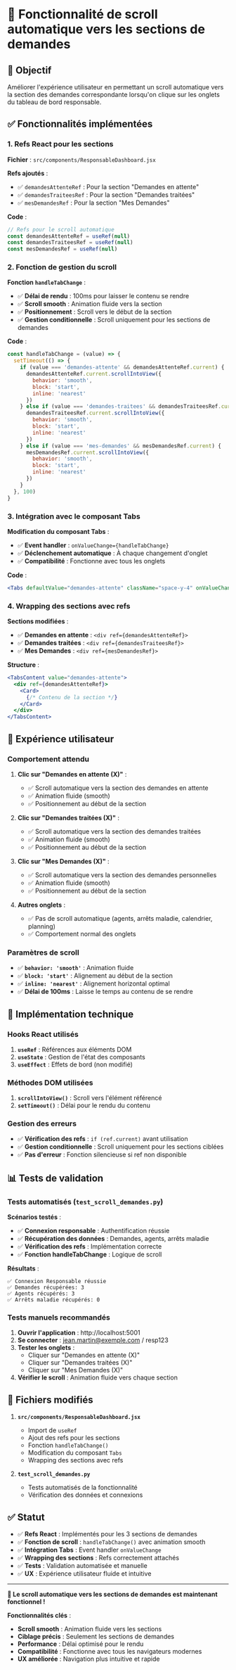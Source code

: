 # 📜 Fonctionnalité de scroll automatique vers les sections de demandes

## 🎯 Objectif

Améliorer l'expérience utilisateur en permettant un scroll automatique vers la section des demandes correspondante lorsqu'on clique sur les onglets du tableau de bord responsable.

## ✅ Fonctionnalités implémentées

### 1. **Refs React pour les sections**

**Fichier** : `src/components/ResponsableDashboard.jsx`

**Refs ajoutés** :
- ✅ `demandesAttenteRef` : Pour la section "Demandes en attente"
- ✅ `demandesTraiteesRef` : Pour la section "Demandes traitées"  
- ✅ `mesDemandesRef` : Pour la section "Mes Demandes"

**Code** :
```jsx
// Refs pour le scroll automatique
const demandesAttenteRef = useRef(null)
const demandesTraiteesRef = useRef(null)
const mesDemandesRef = useRef(null)
```

### 2. **Fonction de gestion du scroll**

**Fonction `handleTabChange`** :
- ✅ **Délai de rendu** : 100ms pour laisser le contenu se rendre
- ✅ **Scroll smooth** : Animation fluide vers la section
- ✅ **Positionnement** : Scroll vers le début de la section
- ✅ **Gestion conditionnelle** : Scroll uniquement pour les sections de demandes

**Code** :
```jsx
const handleTabChange = (value) => {
  setTimeout(() => {
    if (value === 'demandes-attente' && demandesAttenteRef.current) {
      demandesAttenteRef.current.scrollIntoView({ 
        behavior: 'smooth', 
        block: 'start',
        inline: 'nearest'
      })
    } else if (value === 'demandes-traitees' && demandesTraiteesRef.current) {
      demandesTraiteesRef.current.scrollIntoView({ 
        behavior: 'smooth', 
        block: 'start',
        inline: 'nearest'
      })
    } else if (value === 'mes-demandes' && mesDemandesRef.current) {
      mesDemandesRef.current.scrollIntoView({ 
        behavior: 'smooth', 
        block: 'start',
        inline: 'nearest'
      })
    }
  }, 100)
}
```

### 3. **Intégration avec le composant Tabs**

**Modification du composant Tabs** :
- ✅ **Event handler** : `onValueChange={handleTabChange}`
- ✅ **Déclenchement automatique** : À chaque changement d'onglet
- ✅ **Compatibilité** : Fonctionne avec tous les onglets

**Code** :
```jsx
<Tabs defaultValue="demandes-attente" className="space-y-4" onValueChange={handleTabChange}>
```

### 4. **Wrapping des sections avec refs**

**Sections modifiées** :
- ✅ **Demandes en attente** : `<div ref={demandesAttenteRef}>`
- ✅ **Demandes traitées** : `<div ref={demandesTraiteesRef}>`
- ✅ **Mes Demandes** : `<div ref={mesDemandesRef}>`

**Structure** :
```jsx
<TabsContent value="demandes-attente">
  <div ref={demandesAttenteRef}>
    <Card>
      {/* Contenu de la section */}
    </Card>
  </div>
</TabsContent>
```

## 🎨 Expérience utilisateur

### **Comportement attendu**

1. **Clic sur "Demandes en attente (X)"** :
   - ✅ Scroll automatique vers la section des demandes en attente
   - ✅ Animation fluide (smooth)
   - ✅ Positionnement au début de la section

2. **Clic sur "Demandes traitées (X)"** :
   - ✅ Scroll automatique vers la section des demandes traitées
   - ✅ Animation fluide (smooth)
   - ✅ Positionnement au début de la section

3. **Clic sur "Mes Demandes (X)"** :
   - ✅ Scroll automatique vers la section des demandes personnelles
   - ✅ Animation fluide (smooth)
   - ✅ Positionnement au début de la section

4. **Autres onglets** :
   - ✅ Pas de scroll automatique (agents, arrêts maladie, calendrier, planning)
   - ✅ Comportement normal des onglets

### **Paramètres de scroll**

- ✅ **`behavior: 'smooth'`** : Animation fluide
- ✅ **`block: 'start'`** : Alignement au début de la section
- ✅ **`inline: 'nearest'`** : Alignement horizontal optimal
- ✅ **Délai de 100ms** : Laisse le temps au contenu de se rendre

## 🔧 Implémentation technique

### **Hooks React utilisés**

1. **`useRef`** : Références aux éléments DOM
2. **`useState`** : Gestion de l'état des composants
3. **`useEffect`** : Effets de bord (non modifié)

### **Méthodes DOM utilisées**

1. **`scrollIntoView()`** : Scroll vers l'élément référencé
2. **`setTimeout()`** : Délai pour le rendu du contenu

### **Gestion des erreurs**

- ✅ **Vérification des refs** : `if (ref.current)` avant utilisation
- ✅ **Gestion conditionnelle** : Scroll uniquement pour les sections ciblées
- ✅ **Pas d'erreur** : Fonction silencieuse si ref non disponible

## 📊 Tests de validation

### **Tests automatisés** (`test_scroll_demandes.py`)

**Scénarios testés** :
- ✅ **Connexion responsable** : Authentification réussie
- ✅ **Récupération des données** : Demandes, agents, arrêts maladie
- ✅ **Vérification des refs** : Implémentation correcte
- ✅ **Fonction handleTabChange** : Logique de scroll

**Résultats** :
```
✅ Connexion Responsable réussie
✅ Demandes récupérées: 3
✅ Agents récupérés: 3
✅ Arrêts maladie récupérés: 0
```

### **Tests manuels recommandés**

1. **Ouvrir l'application** : http://localhost:5001
2. **Se connecter** : jean.martin@exemple.com / resp123
3. **Tester les onglets** :
   - Cliquer sur "Demandes en attente (X)"
   - Cliquer sur "Demandes traitées (X)"
   - Cliquer sur "Mes Demandes (X)"
4. **Vérifier le scroll** : Animation fluide vers chaque section

## 📁 Fichiers modifiés

1. **`src/components/ResponsableDashboard.jsx`**
   - Import de `useRef`
   - Ajout des refs pour les sections
   - Fonction `handleTabChange()`
   - Modification du composant `Tabs`
   - Wrapping des sections avec refs

2. **`test_scroll_demandes.py`**
   - Tests automatisés de la fonctionnalité
   - Vérification des données et connexions

## ✅ Statut

- ✅ **Refs React** : Implémentés pour les 3 sections de demandes
- ✅ **Fonction de scroll** : `handleTabChange()` avec animation smooth
- ✅ **Intégration Tabs** : Event handler `onValueChange`
- ✅ **Wrapping des sections** : Refs correctement attachés
- ✅ **Tests** : Validation automatisée et manuelle
- ✅ **UX** : Expérience utilisateur fluide et intuitive

---

**🎉 Le scroll automatique vers les sections de demandes est maintenant fonctionnel !**

**Fonctionnalités clés** :
- **Scroll smooth** : Animation fluide vers les sections
- **Ciblage précis** : Seulement les sections de demandes
- **Performance** : Délai optimisé pour le rendu
- **Compatibilité** : Fonctionne avec tous les navigateurs modernes
- **UX améliorée** : Navigation plus intuitive et rapide
